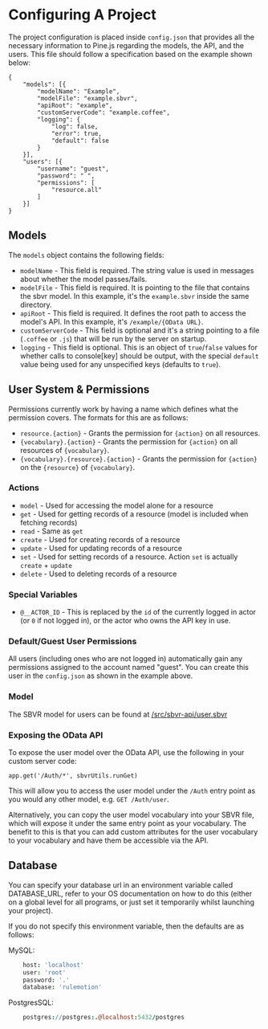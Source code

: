 # Configuring A Project

The project configuration is placed inside `config.json` that provides all the necessary information to Pine.js regarding the models, the API, and the users. This file should follow a specification based on the example shown below:

```
{
	"models": [{
		"modelName": "Example",
		"modelFile": "example.sbvr",
		"apiRoot": "example",
		"customServerCode": "example.coffee",
		"logging": {
			"log": false,
			"error": true,
			"default": false
		}
	}],
	"users": [{
		"username": "guest",
		"password": " ",
		"permissions": [
			"resource.all"
		]
	}]
}
```

## Models
The `models` object contains the following fields:

* `modelName` - This field is required. The string value is used in messages about whether the model passes/fails.
* `modelFile` - This field is required. It is pointing to the file that contains the sbvr model. In this example, it's the `example.sbvr` inside the same directory.
* `apiRoot` - This field is required. It defines the root path to access the model's API. In this example, it's `/example/{OData URL}`.
* `customServerCode` - This field is optional and it's a string pointing to a file (`.coffee` or `.js`) that will be run by the server on startup.
* `logging` - This field is optional. This is an object of `true`/`false` values for whether calls to console[key] should be output, with the special `default` value being used for any unspecified keys (defaults to `true`).

## User System & Permissions
Permissions currently work by having a name which defines what the permission covers. The formats for this are as follows:

* `resource.{action}` - Grants the permission for `{action}` on all resources.
* `{vocabulary}.{action}` - Grants the permission for `{action}` on all resources of `{vocabulary}`.
* `{vocabulary}.{resource}.{action}` - Grants the permission for `{action}` on the `{resource}` of `{vocabulary}`.

### Actions

* `model` - Used for accessing the model alone for a resource
* `get` - Used for getting records of a resource (model is included when fetching records)
* `read` - Same as `get`
* `create` - Used for creating records of a resource
* `update` - Used for updating records of a resource
* `set` - Used for setting records of a resource. Action `set` is actually `create` + `update`
* `delete` - Used to deleting records of a resource

### Special Variables

* `@__ACTOR_ID` - This is replaced by the `id` of the currently logged in actor (or `0` if not logged in), or the actor who owns the API key in use.

### Default/Guest User Permissions
All users (including ones who are not logged in) automatically gain any permissions assigned to the account named "guest". You can create this user in the `config.json` as shown in the example above.

### Model
The SBVR model for users can be found at [/src/sbvr-api/user.sbvr](https://github.com/resin-io/pinejs/blob/master/src/sbvr-api/user.sbvr)

### Exposing the OData API
To expose the user model over the OData API, use the following in your custom server code:

```
app.get('/Auth/*', sbvrUtils.runGet)
```
This will allow you to access the user model under the `/Auth` entry point as you would any other model, e.g. `GET /Auth/user`.

Alternatively, you can copy the user model vocabulary into your SBVR file, which will expose it under the same entry point as your vocabulary. The benefit to this is that you can add custom attributes for the user vocabulary to your vocabulary and have them be accessible via the API.


## Database
You can specify your database url in an environment variable called DATABASE_URL, refer to your OS documentation on how to do this (either on a global level for all programs, or just set it temporarily whilst launching your project).

If you do not specify this environment variable, then the defaults are as follows:

MySQL:

```coffee
	host: 'localhost'
	user: 'root'
	password: '.'
	database: 'rulemotion'
```

PostgresSQL:

```coffee
	postgres://postgres:.@localhost:5432/postgres
```

